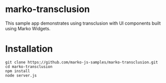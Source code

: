 marko-transclusion
======================================

This sample app demonstrates using transclusion with UI components built using Marko Widgets.

# Installation

```
git clone https://github.com/marko-js-samples/marko-transclusion.git
cd marko-transclusion
npm install
node server.js
```